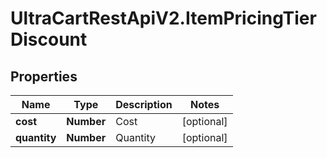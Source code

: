# UltraCartRestApiV2.ItemPricingTierDiscount

## Properties
Name | Type | Description | Notes
------------ | ------------- | ------------- | -------------
**cost** | **Number** | Cost | [optional] 
**quantity** | **Number** | Quantity | [optional] 


